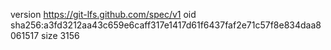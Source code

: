 version https://git-lfs.github.com/spec/v1
oid sha256:a3fd3212aa43c659e6caff317e1417d61f6437faf2e71c57f8e834daa8061517
size 3156
